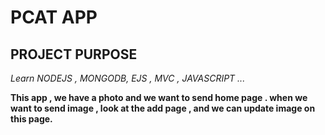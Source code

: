 # PCAT APP

## PROJECT PURPOSE

*Learn NODEJS , MONGODB,  EJS , MVC , JAVASCRIPT ...* 

**This app , we have a photo and we want to send home page . when we want to send image , look at the add page , and we can update image on this page.**



